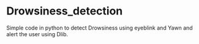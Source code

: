 # Drowsiness_detection

Simple code in python to detect Drowsiness using eyeblink and Yawn and alert the user using Dlib.
